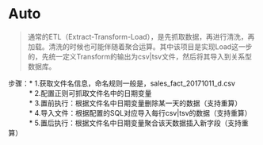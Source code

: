 # Auto

> 通常的ETL（Extract-Transform-Load），是先抓取数据，再进行清洗，再加载。清洗的时候也可能伴随着聚合运算。其中该项目是实现Load这一步的，先统一定义Transform的输出为csv|tsv文件，然后将其导入到关系型数据库。

步骤：* 1.获取文件名信息，命名规则一般是，sales_fact_20171011_d.csv</br>
　　　* 2.配置正则可抓取文件名中的日期变量</br>
　　　* 3.置前执行：根据文件名中日期变量删除某一天的数据（支持重算）</br>
　　　* 4.导入文件：根据配置的SQL对应导入每行csv|tsv的数据（支持重算）</br>
　　　* 5.置后执行：根据文件名中日期变量聚合该天数据插入新字段（支持重算）</br>
